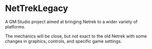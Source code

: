 # NetTrekLegacy
A GM:Studio project aimed at bringing Netrek to a wider variety of platforms.

The mechanics will be close, but not exact to the old Netrek with some changes in
graphics, controls, and specific game settings.
